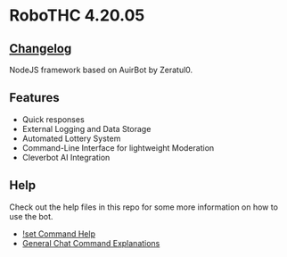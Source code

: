 # RoboTHC 4.20.05
## [Changelog](changelog.md)
NodeJS framework based on AuirBot by Zeratul0.



Features
------
- Quick responses
- External Logging and Data Storage
- Automated Lottery System
- Command-Line Interface for lightweight Moderation
- Cleverbot AI Integration

Help
------
Check out the help files in this repo for some more information on how to use the bot.
- [!set Command Help](setoptions.md)
- [General Chat Command Explanations](chatcommands.md)

